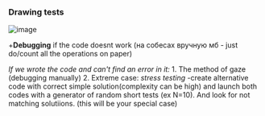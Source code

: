 ### Drawing tests
  ![image](https://github.com/user-attachments/assets/e9e1c8e9-cdd3-4163-9fd1-b0e664be710a)

  +**Debugging** if the code doesnt work (на собесах вручную мб - just do/count all the operations on paper)

  *If we wrote the code and can't find an error in it:*
    1. The method of gaze (debugging manually)
    2. Extreme case: *stress testing* 
      -create alternative code with correct simple solution(complexity can be high) and launch both codes with 
       a generator of random short tests (ex N=10). And look for not matching solutiions.
       (this will be your special case)

